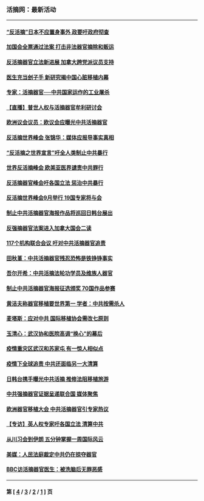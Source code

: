### 活摘网：最新活动
---
#### [“反活摘”日本不应置身事外 政要吁政府彻查](../../pages/nf5883/n13971188.md?07240430) 
#### [加国会全票通过法案 打击非法器官摘除和贩运](../../pages/nf5883/n13884924.md?07240430) 
#### [反活摘器官立法新进展 加拿大跨党派议员支持](../../pages/nf5883/n13876061.md?07240430) 
#### [医生充当刽子手 新研究揭中国心脏移植内幕](../../pages/nf5883/n13772291.md?07240430) 
#### [专家：活摘器官──中共国家运作的工业屠杀](../../pages/nf5883/n13761178.md?07240430) 
#### [【直播】普世人权与活摘器官牟利研讨会](../../pages/nf5883/n13425146.md?07240430) 
#### [欧洲议会议员：欧议会应曝光中共活摘器官](../../pages/nf5883/n13336571.md?07240430) 
#### [反活摘世界峰会 张锦华：媒体应报导事实真相](../../pages/nf5883/n13278502.md?07240430) 
#### [“反活摘之世界宣言”吁全人类制止中共暴行](../../pages/nf5883/n13259730.md?07240430) 
#### [世界反活摘峰会 欧美亚医界谴责中共罪行](../../pages/nf5883/n13253550.md?07240430) 
#### [反活摘器官峰会吁各国立法 惩治中共暴行](../../pages/nf5883/n13245052.md?07240430) 
#### [反活摘世界峰会9月举行 19国专家将与会](../../pages/nf5883/n13201492.md?07240430) 
#### [制止中共活摘器官海报作品将巡回日韩台展出](../../pages/nf5883/n13177791.md?07240430) 
#### [反强摘器官法案进入加拿大国会二读](../../pages/nf5883/n13033450.md?07240430) 
#### [117个机构联合会议 吁对中共活摘器官追责](../../pages/nf5883/n12775087.md?07240430) 
#### [田秋堇：中共活摘器官残忍恐怖是铁铮铮事实](../../pages/nf5883/n12702148.md?07240430) 
#### [吾尔开希：中共活摘法轮功学员及维族人器官](../../pages/nf5883/n12693197.md?07240430) 
#### [制止中共活摘器官海报征选颁奖 70国作品参赛](../../pages/nf5883/n12692050.md?07240430) 
#### [黄洁夫称器官移植要世界第一 学者：中共按需杀人](../../pages/nf5883/n12572329.md?07240430) 
#### [麦塔斯：应对中共 国际移植协会需改七原则](../../pages/nf5883/n12514711.md?07240430) 
#### [玉清心：武汉协和医院高调“换心”的幕后](../../pages/nf5883/n12298730.md?07240430) 
#### [疫情重灾区武汉和苏家屯 有一惊人相似点](../../pages/nf5883/n12150824.md?07240430) 
#### [疫情下全球追责 中共还面临另一大清算](../../pages/nf5883/n12070397.md?07240430) 
#### [日韩台携手曝光中共活摘 推修法阻移植旅游](../../pages/nf5883/n11712046.md?07240430) 
#### [中共强摘器官证据呈递联合国 媒体聚焦](../../pages/nf5883/n11546426.md?07240430) 
#### [欧洲器官移植大会 中共活摘器官引专家热议](../../pages/nf5883/n11539095.md?07240430) 
#### [【专访】英人权专家吁各国立法 清算中共](../../pages/nf5883/n11367315.md?07240430) 
#### [从川习会到伊朗 五分钟掌握一周国际风云](../../pages/nf5883/n11338520.md?07240430) 
#### [美媒：人民法庭裁定中共仍在掠夺器官](../../pages/nf5883/n11334897.md?07240430) 
#### [BBC访活摘器官医生：被洗脑后无罪恶感](../../pages/nf5883/n11335935.md?07240430) 

---
#### 第 [ [4](./4.md?07240430) / [3](./3.md?07240430) / [2](./2.md?07240430) / [1](./1.md?07240430) ] 页
